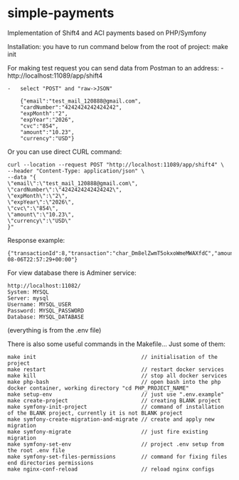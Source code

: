 # simple-payments

Implementation of Shift4 and ACI payments based on PHP/Symfony


Installation:
    you have to run command below from the root of project:
    make init


For making test request you can send data from Postman to an address:
    -    http://localhost:11089/app/shift4

    -   select "POST" and "raw->JSON"
    
        {"email":"test_mail_120888@gmail.com",
        "cardNumber":"4242424242424242",
        "expMonth":"2",
        "expYear":"2026",
        "cvc":"854",
        "amount":"10.23",
        "currency":"USD"}

Or you can use direct  CURL command:

    curl --location --request POST "http://localhost:11089/app/shift4" \
    --header "Content-Type: application/json" \
    --data "{
    \"email\":\"test_mail_120888@gmail.com\",
    \"cardNumber\":\"4242424242424242\",
    \"expMonth\":\"2\",
    \"expYear\":\"2026\",
    \"cvc\":\"854\",
    \"amount\":\"10.23\",
    \"currency\":\"USD\"
    }"

Response example:
    
    {"transactionId":8,"transaction":"char_Dm8elZwmT5okxoWmeMWAXfdC","amount":"10.23","currency":"USD","cardNumber":"4242424242424242","cardBin":"card_Kc8YE4dvSwrXf0WxGquBVI1p","created_at":"2024-08-06T22:57:29+00:00"}

For view database there is Adminer service:

    http://localhost:11082/
    System: MYSQL
    Server: mysql
    Username: MYSQL_USER
    Password: MYSQL_PASSWORD
    Database: MYSQL_DATABASE

(everything is from the .env file)

There is also some useful commands in the Makefile... Just some of them:

    make init                                 // initialisation of the project
    make restart                              // restart docker services
    make kill                                 // stop all docker services
    make php-bash                             // open bash into the php docker container, working directory "cd PHP_PROJECT_NAME"
    make setup-env                            // just use ".env.example"
    make create-project                       // creating BLANK project
    make symfony-init-project                 // command of installation of the BLANK project, currently it is not BLANK project
    make symfony-create-migration-and-migrate // create and apply new migration
    make symfony-migrate                      // just fire existing migration
    make symfony-set-env                      // project .env setup from the root .env file
    make symfony-set-files-permissions        // command for fixing files end directories permissions
    make nginx-conf-reload                    // reload nginx configs
